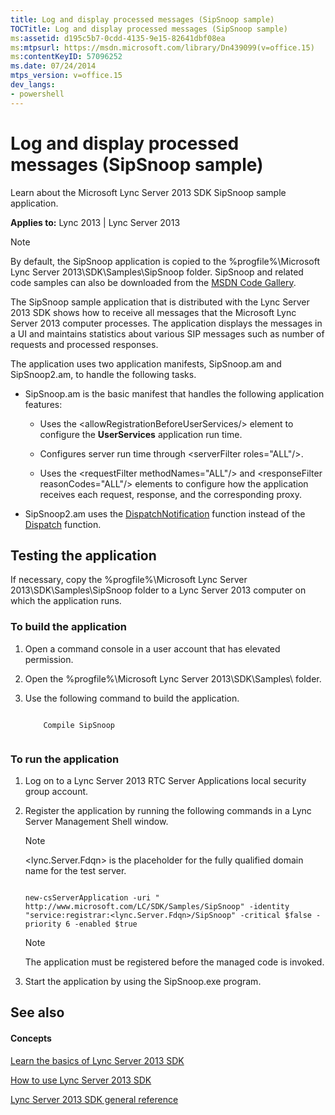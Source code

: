 ```yaml
---
title: Log and display processed messages (SipSnoop sample)
TOCTitle: Log and display processed messages (SipSnoop sample)
ms:assetid: d195c5b7-0cdd-4135-9e15-82641dbf08ea
ms:mtpsurl: https://msdn.microsoft.com/library/Dn439099(v=office.15)
ms:contentKeyID: 57096252
ms.date: 07/24/2014
mtps_version: v=office.15
dev_langs:
- powershell
---
```


# Log and display processed messages (SipSnoop sample)

Learn about the Microsoft Lync Server 2013 SDK SipSnoop sample application.


**Applies to:** Lync 2013 | Lync Server 2013


> [!NOTE]
> <P>By default, the SipSnoop application is copied to the %progfile%\Microsoft Lync Server 2013\SDK\Samples\SipSnoop folder. SipSnoop and related code samples can also be downloaded from the <A href="http://code.msdn.microsoft.com/lync-server-2013-log-and-6cbaa872">MSDN Code Gallery</A>.</P>



The SipSnoop sample application that is distributed with the Lync Server 2013 SDK shows how to receive all messages that the Microsoft Lync Server 2013 computer processes. The application displays the messages in a UI and maintains statistics about various SIP messages such as number of requests and processed responses.

The application uses two application manifests, SipSnoop.am and SipSnoop2.am, to handle the following tasks.

  - SipSnoop.am is the basic manifest that handles the following application features:
    
      - Uses the \<allowRegistrationBeforeUserServices/\> element to configure the **UserServices** application run time.
    
      - Configures server run time through \<serverFilter roles="ALL"/\>.
    
      - Uses the \<requestFilter methodNames="ALL"/\> and \<responseFilter reasonCodes="ALL"/\> elements to configure how the application receives each request, response, and the corresponding proxy.

  - SipSnoop2.am uses the [DispatchNotification](https://msdn.microsoft.com/library/hh364727\(v=office.15\)) function instead of the [Dispatch](https://msdn.microsoft.com/library/hh364714\(v=office.15\)) function.

## Testing the application

If necessary, copy the %progfile%\\Microsoft Lync Server 2013\\SDK\\Samples\\SipSnoop folder to a Lync Server 2013 computer on which the application runs.

### To build the application

1.  Open a command console in a user account that has elevated permission.

2.  Open the %progfile%\\Microsoft Lync Server 2013\\SDK\\Samples\\ folder.

3.  Use the following command to build the application.
    
    ```MS-DOS

        Compile SipSnoop
        
    ```
### To run the application

1.  Log on to a Lync Server 2013 RTC Server Applications local security group account.

2.  Register the application by running the following commands in a Lync Server Management Shell window.
    

    > [!NOTE]
    > <P>&lt;lync.Server.Fdqn&gt; is the placeholder for the fully qualified domain name for the test server.</P>

    
    ```Windows-PowerShell

    new-csServerApplication -uri " http://www.microsoft.com/LC/SDK/Samples/SipSnoop" -identity "service:registrar:<lync.Server.Fdqn>/SipSnoop" -critical $false -priority 6 -enabled $true

    ```
    

    > [!NOTE]
    > <P>The application must be registered before the managed code is invoked.</P>



3.  Start the application by using the SipSnoop.exe program.

## See also

#### Concepts

[Learn the basics of Lync Server 2013 SDK](learn-the-basics-of-lync-server-2013-sdk.md)

[How to use Lync Server 2013 SDK](how-to-use-lync-server-2013-sdk.md)

[Lync Server 2013 SDK general reference](lync-server-2013-sdk-general-reference.md)

